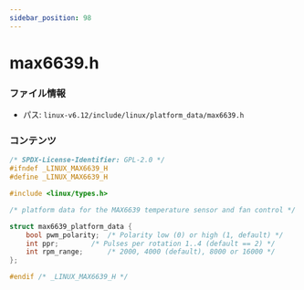 ```yaml
---
sidebar_position: 98
---
```

# max6639.h

### ファイル情報

- パス: `linux-v6.12/include/linux/platform_data/max6639.h`

### コンテンツ

```h
/* SPDX-License-Identifier: GPL-2.0 */
#ifndef _LINUX_MAX6639_H
#define _LINUX_MAX6639_H

#include <linux/types.h>

/* platform data for the MAX6639 temperature sensor and fan control */

struct max6639_platform_data {
	bool pwm_polarity;	/* Polarity low (0) or high (1, default) */
	int ppr;		/* Pulses per rotation 1..4 (default == 2) */
	int rpm_range;		/* 2000, 4000 (default), 8000 or 16000 */
};

#endif /* _LINUX_MAX6639_H */

```
